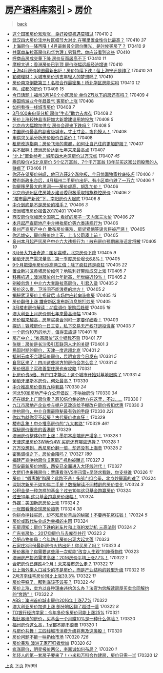 [房产语料库索引](../../README.md)  > [房价](房价.md)
====
> [back](../README.md)

- [这个国家房价涨涨涨，良好投资机遇莫错过](http://jkwz.applinzi.com/ittc/6954902797542753285.html#%E8%BF%99%E4%B8%AA%E5%9B%BD%E5%AE%B6%E6%88%BF%E4%BB%B7%E6%B6%A8%E6%B6%A8%E6%B6%A8%EF%BC%8C%E8%89%AF%E5%A5%BD%E6%8A%95%E8%B5%84%E6%9C%BA%E9%81%87%E8%8E%AB%E9%94%99%E8%BF%87) 170410 *2* 
- [武汉四大房价洼地片区细节大对比 在哪里置业性价比最高？](http://jkwz.applinzi.com/ittc/6954840436614104069.html#%E6%AD%A6%E6%B1%89%E5%9B%9B%E5%A4%A7%E6%88%BF%E4%BB%B7%E6%B4%BC%E5%9C%B0%E7%89%87%E5%8C%BA%E7%BB%86%E8%8A%82%E5%A4%A7%E5%AF%B9%E6%AF%94+%E5%9C%A8%E5%93%AA%E9%87%8C%E7%BD%AE%E4%B8%9A%E6%80%A7%E4%BB%B7%E6%AF%94%E6%9C%80%E9%AB%98%EF%BC%9F) 170410 *37* 
- [上海房价一降再降！4月最新最全房价曝光，是时候买房了？](http://jkwz.applinzi.com/ittc/6954857267215205381.html#%E4%B8%8A%E6%B5%B7%E6%88%BF%E4%BB%B7%E4%B8%80%E9%99%8D%E5%86%8D%E9%99%8D%EF%BC%814%E6%9C%88%E6%9C%80%E6%96%B0%E6%9C%80%E5%85%A8%E6%88%BF%E4%BB%B7%E6%9B%9D%E5%85%89%EF%BC%8C%E6%98%AF%E6%97%B6%E5%80%99%E4%B9%B0%E6%88%BF%E4%BA%86%EF%BC%9F) 170410 *9* 
- [共享单车拉高房价和华为理工男背后，你应该看到这些](http://jkwz.applinzi.com/ittc/6954852581095506949.html#%E5%85%B1%E4%BA%AB%E5%8D%95%E8%BD%A6%E6%8B%89%E9%AB%98%E6%88%BF%E4%BB%B7%E5%92%8C%E5%8D%8E%E4%B8%BA%E7%90%86%E5%B7%A5%E7%94%B7%E8%83%8C%E5%90%8E%EF%BC%8C%E4%BD%A0%E5%BA%94%E8%AF%A5%E7%9C%8B%E5%88%B0%E8%BF%99%E4%BA%9B) 170410  
- [呼商品房成交量下降 房价反而居高不下](http://jkwz.applinzi.com/ittc/6954846971469759492.html#%E5%91%BC%E5%95%86%E5%93%81%E6%88%BF%E6%88%90%E4%BA%A4%E9%87%8F%E4%B8%8B%E9%99%8D+%E6%88%BF%E4%BB%B7%E5%8F%8D%E8%80%8C%E5%B1%85%E9%AB%98%E4%B8%8D%E4%B8%8B) 170410 *11* 
- [摩根大通：香港房价已到顶 房价涨幅远超经济增速](http://jkwz.applinzi.com/ittc/6954846125214401540.html#%E6%91%A9%E6%A0%B9%E5%A4%A7%E9%80%9A%EF%BC%9A%E9%A6%99%E6%B8%AF%E6%88%BF%E4%BB%B7%E5%B7%B2%E5%88%B0%E9%A1%B6+%E6%88%BF%E4%BB%B7%E6%B6%A8%E5%B9%85%E8%BF%9C%E8%B6%85%E7%BB%8F%E6%B5%8E%E5%A2%9E%E9%80%9F) 170410  
- [上海4月房价地图最新出炉！房价持续下跌！但上海宁还是炸了](http://jkwz.applinzi.com/ittc/6954844354970649604.html#%E4%B8%8A%E6%B5%B74%E6%9C%88%E6%88%BF%E4%BB%B7%E5%9C%B0%E5%9B%BE%E6%9C%80%E6%96%B0%E5%87%BA%E7%82%89%EF%BC%81%E6%88%BF%E4%BB%B7%E6%8C%81%E7%BB%AD%E4%B8%8B%E8%B7%8C%EF%BC%81%E4%BD%86%E4%B8%8A%E6%B5%B7%E5%AE%81%E8%BF%98%E6%98%AF%E7%82%B8%E4%BA%86) 170410 *20* 
- [铂诺理财：大城市房价透支年轻人的梦想吗？](http://jkwz.applinzi.com/ittc/6954836134168364037.html#%E9%93%82%E8%AF%BA%E7%90%86%E8%B4%A2%EF%BC%9A%E5%A4%A7%E5%9F%8E%E5%B8%82%E6%88%BF%E4%BB%B7%E9%80%8F%E6%94%AF%E5%B9%B4%E8%BD%BB%E4%BA%BA%E7%9A%84%E6%A2%A6%E6%83%B3%E5%90%97%EF%BC%9F) 170410  
- [房价南京倒数第三！名校合作最密集！桥北学区房能买吗](http://jkwz.applinzi.com/ittc/6954830421333378053.html#%E6%88%BF%E4%BB%B7%E5%8D%97%E4%BA%AC%E5%80%92%E6%95%B0%E7%AC%AC%E4%B8%89%EF%BC%81%E5%90%8D%E6%A0%A1%E5%90%88%E4%BD%9C%E6%9C%80%E5%AF%86%E9%9B%86%EF%BC%81%E6%A1%A5%E5%8C%97%E5%AD%A6%E5%8C%BA%E6%88%BF%E8%83%BD%E4%B9%B0%E5%90%97) 170410 *12* 
- [啊，成都的房价](http://jkwz.applinzi.com/ittc/6954667147484726276.html#%E5%95%8A%EF%BC%8C%E6%88%90%E9%83%BD%E7%9A%84%E6%88%BF%E4%BB%B7) 170409 *15* 
- [今日话题｜福州3月140个小区房价 单价2万以下的房还有吗？](http://jkwz.applinzi.com/ittc/6954157412037690373.html#%E4%BB%8A%E6%97%A5%E8%AF%9D%E9%A2%98%EF%BD%9C%E7%A6%8F%E5%B7%9E3%E6%9C%88140%E4%B8%AA%E5%B0%8F%E5%8C%BA%E6%88%BF%E4%BB%B7+%E5%8D%95%E4%BB%B72%E4%B8%87%E4%BB%A5%E4%B8%8B%E7%9A%84%E6%88%BF%E8%BF%98%E6%9C%89%E5%90%97%EF%BC%9F) 170409 *4* 
- [泰国旅游业今年趋景气 客房价上涨](http://jkwz.applinzi.com/ittc/6954305890898412548.html#%E6%B3%B0%E5%9B%BD%E6%97%85%E6%B8%B8%E4%B8%9A%E4%BB%8A%E5%B9%B4%E8%B6%8B%E6%99%AF%E6%B0%94+%E5%AE%A2%E6%88%BF%E4%BB%B7%E4%B8%8A%E6%B6%A8) 170408  
- [如何看待一线城市房价](http://jkwz.applinzi.com/ittc/6954297395897697284.html#%E5%A6%82%E4%BD%95%E7%9C%8B%E5%BE%85%E4%B8%80%E7%BA%BF%E5%9F%8E%E5%B8%82%E6%88%BF%E4%BB%B7) 170408 *7* 
- [3月400来电量分析 房价“牛市”助力去库存](http://jkwz.applinzi.com/ittc/6954192326258852869.html#3%E6%9C%88400%E6%9D%A5%E7%94%B5%E9%87%8F%E5%88%86%E6%9E%90+%E6%88%BF%E4%BB%B7%E2%80%9C%E7%89%9B%E5%B8%82%E2%80%9D%E5%8A%A9%E5%8A%9B%E5%8E%BB%E5%BA%93%E5%AD%98) 170408 *2* 
- [房价上涨较快县市将加大新增建设用地投放](http://jkwz.applinzi.com/ittc/6954166582585590789.html#%E6%88%BF%E4%BB%B7%E4%B8%8A%E6%B6%A8%E8%BE%83%E5%BF%AB%E5%8E%BF%E5%B8%82%E5%B0%86%E5%8A%A0%E5%A4%A7%E6%96%B0%E5%A2%9E%E5%BB%BA%E8%AE%BE%E7%94%A8%E5%9C%B0%E6%8A%95%E6%94%BE) 170408 *5* 
- [北京市大幅增加供应 房价会迎来下跌吗？](http://jkwz.applinzi.com/ittc/6954141138729567236.html#%E5%8C%97%E4%BA%AC%E5%B8%82%E5%A4%A7%E5%B9%85%E5%A2%9E%E5%8A%A0%E4%BE%9B%E5%BA%94+%E6%88%BF%E4%BB%B7%E4%BC%9A%E8%BF%8E%E6%9D%A5%E4%B8%8B%E8%B7%8C%E5%90%97%EF%BC%9F) 170408 *5* 
- [中国房价最高的副省级城市，寸土寸金，夜色撩人！](http://jkwz.applinzi.com/ittc/6954078412120523525.html#%E4%B8%AD%E5%9B%BD%E6%88%BF%E4%BB%B7%E6%9C%80%E9%AB%98%E7%9A%84%E5%89%AF%E7%9C%81%E7%BA%A7%E5%9F%8E%E5%B8%82%EF%BC%8C%E5%AF%B8%E5%9C%9F%E5%AF%B8%E9%87%91%EF%BC%8C%E5%A4%9C%E8%89%B2%E6%92%A9%E4%BA%BA%EF%BC%81) 170408  
- [用供求关系分析房价股价白菜价！](http://jkwz.applinzi.com/ittc/6953558042107970564.html#%E7%94%A8%E4%BE%9B%E6%B1%82%E5%85%B3%E7%B3%BB%E5%88%86%E6%9E%90%E6%88%BF%E4%BB%B7%E8%82%A1%E4%BB%B7%E7%99%BD%E8%8F%9C%E4%BB%B7%EF%BC%81) 170408  
- [租房改造指南：房价飞涨的魔都，如何让自己住的更加舒服？](http://jkwz.applinzi.com/ittc/6953832296938472453.html#%E7%A7%9F%E6%88%BF%E6%94%B9%E9%80%A0%E6%8C%87%E5%8D%97%EF%BC%9A%E6%88%BF%E4%BB%B7%E9%A3%9E%E6%B6%A8%E7%9A%84%E9%AD%94%E9%83%BD%EF%BC%8C%E5%A6%82%E4%BD%95%E8%AE%A9%E8%87%AA%E5%B7%B1%E4%BD%8F%E7%9A%84%E6%9B%B4%E5%8A%A0%E8%88%92%E6%9C%8D%EF%BC%9F) 170407  
- [买不起啊！澳洲房价达到七年来来最高点](http://jkwz.applinzi.com/ittc/6953753581218956292.html#%E4%B9%B0%E4%B8%8D%E8%B5%B7%E5%95%8A%EF%BC%81%E6%BE%B3%E6%B4%B2%E6%88%BF%E4%BB%B7%E8%BE%BE%E5%88%B0%E4%B8%83%E5%B9%B4%E6%9D%A5%E6%9D%A5%E6%9C%80%E9%AB%98%E7%82%B9) 170407  
- [“北上”置业参考：城阳四大片区房价过万元线](http://jkwz.applinzi.com/ittc/6953714198583444485.html#%E2%80%9C%E5%8C%97%E4%B8%8A%E2%80%9D%E7%BD%AE%E4%B8%9A%E5%8F%82%E8%80%83%EF%BC%9A%E5%9F%8E%E9%98%B3%E5%9B%9B%E5%A4%A7%E7%89%87%E5%8C%BA%E6%88%BF%E4%BB%B7%E8%BF%87%E4%B8%87%E5%85%83%E7%BA%BF) 170407 *45* 
- [腾讯股价VS北京房价 5个亿万富翁、7个千万富翁 13年前买这家公司股票的人赚疯了](http://jkwz.applinzi.com/ittc/6953450698367828996.html#%E8%85%BE%E8%AE%AF%E8%82%A1%E4%BB%B7VS%E5%8C%97%E4%BA%AC%E6%88%BF%E4%BB%B7+5%E4%B8%AA%E4%BA%BF%E4%B8%87%E5%AF%8C%E7%BF%81%E3%80%817%E4%B8%AA%E5%8D%83%E4%B8%87%E5%AF%8C%E7%BF%81+13%E5%B9%B4%E5%89%8D%E4%B9%B0%E8%BF%99%E5%AE%B6%E5%85%AC%E5%8F%B8%E8%82%A1%E7%A5%A8%E7%9A%84%E4%BA%BA%E8%B5%9A%E7%96%AF%E4%BA%86) 170406 *11* 
- [你还在望房价兴叹，他已连获2个涨停板，今日惊曝独家抄底技巧](http://jkwz.applinzi.com/ittc/6953454729614066693.html#%E4%BD%A0%E8%BF%98%E5%9C%A8%E6%9C%9B%E6%88%BF%E4%BB%B7%E5%85%B4%E5%8F%B9%EF%BC%8C%E4%BB%96%E5%B7%B2%E8%BF%9E%E8%8E%B72%E4%B8%AA%E6%B6%A8%E5%81%9C%E6%9D%BF%EF%BC%8C%E4%BB%8A%E6%97%A5%E6%83%8A%E6%9B%9D%E7%8B%AC%E5%AE%B6%E6%8A%84%E5%BA%95%E6%8A%80%E5%B7%A7) 170406 *1* 
- [楼市新政出台后，4月福州二手房价出炉，有小区单价跌了一万六](http://jkwz.applinzi.com/ittc/6953425599841436676.html#%E6%A5%BC%E5%B8%82%E6%96%B0%E6%94%BF%E5%87%BA%E5%8F%B0%E5%90%8E%EF%BC%8C4%E6%9C%88%E7%A6%8F%E5%B7%9E%E4%BA%8C%E6%89%8B%E6%88%BF%E4%BB%B7%E5%87%BA%E7%82%89%EF%BC%8C%E6%9C%89%E5%B0%8F%E5%8C%BA%E5%8D%95%E4%BB%B7%E8%B7%8C%E4%BA%86%E4%B8%80%E4%B8%87%E5%85%AD) 170406 *1* 
- [购房移民最大的黑洞——房价虚高、胡乱加价！](http://jkwz.applinzi.com/ittc/6953423804800959493.html#%E8%B4%AD%E6%88%BF%E7%A7%BB%E6%B0%91%E6%9C%80%E5%A4%A7%E7%9A%84%E9%BB%91%E6%B4%9E%E2%80%94%E2%80%94%E6%88%BF%E4%BB%B7%E8%99%9A%E9%AB%98%E3%80%81%E8%83%A1%E4%B9%B1%E5%8A%A0%E4%BB%B7%EF%BC%81) 170406  
- [北京市通州区住房城乡建设委积极采取措施稳控房价](http://jkwz.applinzi.com/ittc/6953352491545658372.html#%E5%8C%97%E4%BA%AC%E5%B8%82%E9%80%9A%E5%B7%9E%E5%8C%BA%E4%BD%8F%E6%88%BF%E5%9F%8E%E4%B9%A1%E5%BB%BA%E8%AE%BE%E5%A7%94%E7%A7%AF%E6%9E%81%E9%87%87%E5%8F%96%E6%8E%AA%E6%96%BD%E7%A8%B3%E6%8E%A7%E6%88%BF%E4%BB%B7) 170406 *2* 
- [“楼市最严新政”下，南阳房价大起底](http://jkwz.applinzi.com/ittc/6953346190014940164.html#%E2%80%9C%E6%A5%BC%E5%B8%82%E6%9C%80%E4%B8%A5%E6%96%B0%E6%94%BF%E2%80%9D%E4%B8%8B%EF%BC%8C%E5%8D%97%E9%98%B3%E6%88%BF%E4%BB%B7%E5%A4%A7%E8%B5%B7%E5%BA%95) 170406 *8* 
- [中介到底是不是房价的推手？](http://jkwz.applinzi.com/ittc/6953340597002830852.html#%E4%B8%AD%E4%BB%8B%E5%88%B0%E5%BA%95%E6%98%AF%E4%B8%8D%E6%98%AF%E6%88%BF%E4%BB%B7%E7%9A%84%E6%8E%A8%E6%89%8B%EF%BC%9F) 170406 *3* 
- [澳洲城市房价报告20170401](http://jkwz.applinzi.com/ittc/6953335946115286021.html#%E6%BE%B3%E6%B4%B2%E5%9F%8E%E5%B8%82%E6%88%BF%E4%BB%B7%E6%8A%A5%E5%91%8A20170401) 170406  
- [西安房价涨幅居全国第二 看好的房子一天内涨三次价](http://jkwz.applinzi.com/ittc/6953329501189702661.html#%E8%A5%BF%E5%AE%89%E6%88%BF%E4%BB%B7%E6%B6%A8%E5%B9%85%E5%B1%85%E5%85%A8%E5%9B%BD%E7%AC%AC%E4%BA%8C+%E7%9C%8B%E5%A5%BD%E7%9A%84%E6%88%BF%E5%AD%90%E4%B8%80%E5%A4%A9%E5%86%85%E6%B6%A8%E4%B8%89%E6%AC%A1%E4%BB%B7) 170406 *27* 
- [本月起严查房地产中介哄抬房价等六类违规行为](http://jkwz.applinzi.com/ittc/6953324499633177605.html#%E6%9C%AC%E6%9C%88%E8%B5%B7%E4%B8%A5%E6%9F%A5%E6%88%BF%E5%9C%B0%E4%BA%A7%E4%B8%AD%E4%BB%8B%E5%93%84%E6%8A%AC%E6%88%BF%E4%BB%B7%E7%AD%89%E5%85%AD%E7%B1%BB%E8%BF%9D%E8%A7%84%E8%A1%8C%E4%B8%BA) 170406  
- [泉州严查房产中介 散布房价暴涨、房贷紧缩等谣言将被严惩！](http://jkwz.applinzi.com/ittc/6953177113812272133.html#%E6%B3%89%E5%B7%9E%E4%B8%A5%E6%9F%A5%E6%88%BF%E4%BA%A7%E4%B8%AD%E4%BB%8B+%E6%95%A3%E5%B8%83%E6%88%BF%E4%BB%B7%E6%9A%B4%E6%B6%A8%E3%80%81%E6%88%BF%E8%B4%B7%E7%B4%A7%E7%BC%A9%E7%AD%89%E8%B0%A3%E8%A8%80%E5%B0%86%E8%A2%AB%E4%B8%A5%E6%83%A9%EF%BC%81) 170405  
- [你若雄安，房价股价炒上天，上市公司凑上前！](http://jkwz.applinzi.com/ittc/6953159034185188357.html#%E4%BD%A0%E8%8B%A5%E9%9B%84%E5%AE%89%EF%BC%8C%E6%88%BF%E4%BB%B7%E8%82%A1%E4%BB%B7%E7%82%92%E4%B8%8A%E5%A4%A9%EF%BC%8C%E4%B8%8A%E5%B8%82%E5%85%AC%E5%8F%B8%E5%87%91%E4%B8%8A%E5%89%8D%EF%BC%81) 170405  
- [泉州本月起严惩房产中介六大违规行为！散布房价预期暴涨谣言将被](http://jkwz.applinzi.com/ittc/6953152691348964356.html#%E6%B3%89%E5%B7%9E%E6%9C%AC%E6%9C%88%E8%B5%B7%E4%B8%A5%E6%83%A9%E6%88%BF%E4%BA%A7%E4%B8%AD%E4%BB%8B%E5%85%AD%E5%A4%A7%E8%BF%9D%E8%A7%84%E8%A1%8C%E4%B8%BA%EF%BC%81%E6%95%A3%E5%B8%83%E6%88%BF%E4%BB%B7%E9%A2%84%E6%9C%9F%E6%9A%B4%E6%B6%A8%E8%B0%A3%E8%A8%80%E5%B0%86%E8%A2%AB) 170405 *19* 
- [3月份大力出奇迹：国足赢球，北京房价下降](http://jkwz.applinzi.com/ittc/6953125225498674181.html#3%E6%9C%88%E4%BB%BD%E5%A4%A7%E5%8A%9B%E5%87%BA%E5%A5%87%E8%BF%B9%EF%BC%9A%E5%9B%BD%E8%B6%B3%E8%B5%A2%E7%90%83%EF%BC%8C%E5%8C%97%E4%BA%AC%E6%88%BF%E4%BB%B7%E4%B8%8B%E9%99%8D) 170405 *9* 
- [葡萄牙房产需求量高：第一季度房价增长6.8%！](http://jkwz.applinzi.com/ittc/6953100465528112133.html#%E8%91%A1%E8%90%84%E7%89%99%E6%88%BF%E4%BA%A7%E9%9C%80%E6%B1%82%E9%87%8F%E9%AB%98%EF%BC%9A%E7%AC%AC%E4%B8%80%E5%AD%A3%E5%BA%A6%E6%88%BF%E4%BB%B7%E5%A2%9E%E9%95%BF6.8%25%EF%BC%81) 170405  
- [9个月把漳州房价炒高两三倍：除了疯狂还是疯狂](http://jkwz.applinzi.com/ittc/6953091079648838660.html#9%E4%B8%AA%E6%9C%88%E6%8A%8A%E6%BC%B3%E5%B7%9E%E6%88%BF%E4%BB%B7%E7%82%92%E9%AB%98%E4%B8%A4%E4%B8%89%E5%80%8D%EF%BC%9A%E9%99%A4%E4%BA%86%E7%96%AF%E7%8B%82%E8%BF%98%E6%98%AF%E7%96%AF%E7%8B%82) 170405 *22* 
- [置业新兴区黄埔房价如何？地铁利好带动成交上涨](http://jkwz.applinzi.com/ittc/6953052694242657284.html#%E7%BD%AE%E4%B8%9A%E6%96%B0%E5%85%B4%E5%8C%BA%E9%BB%84%E5%9F%94%E6%88%BF%E4%BB%B7%E5%A6%82%E4%BD%95%EF%BC%9F%E5%9C%B0%E9%93%81%E5%88%A9%E5%A5%BD%E5%B8%A6%E5%8A%A8%E6%88%90%E4%BA%A4%E4%B8%8A%E6%B6%A8) 170405 *7* 
- [移民机遇：澳洲房价创七年新高，年增逼近19%！](http://jkwz.applinzi.com/ittc/6952993098174039044.html#%E7%A7%BB%E6%B0%91%E6%9C%BA%E9%81%87%EF%BC%9A%E6%BE%B3%E6%B4%B2%E6%88%BF%E4%BB%B7%E5%88%9B%E4%B8%83%E5%B9%B4%E6%96%B0%E9%AB%98%EF%BC%8C%E5%B9%B4%E5%A2%9E%E9%80%BC%E8%BF%9119%25%EF%BC%81) 170405 *2* 
- [别被忽悠！中介六大套路拉高房价，引君入瓮](http://jkwz.applinzi.com/ittc/6952989905360782340.html#%E5%88%AB%E8%A2%AB%E5%BF%BD%E6%82%A0%EF%BC%81%E4%B8%AD%E4%BB%8B%E5%85%AD%E5%A4%A7%E5%A5%97%E8%B7%AF%E6%8B%89%E9%AB%98%E6%88%BF%E4%BB%B7%EF%BC%8C%E5%BC%95%E5%90%9B%E5%85%A5%E7%93%AE) 170405 *2* 
- [房价这么贵，卫浴间不能浪费的地方！](http://jkwz.applinzi.com/ittc/6952977841460347908.html#%E6%88%BF%E4%BB%B7%E8%BF%99%E4%B9%88%E8%B4%B5%EF%BC%8C%E5%8D%AB%E6%B5%B4%E9%97%B4%E4%B8%8D%E8%83%BD%E6%B5%AA%E8%B4%B9%E7%9A%84%E5%9C%B0%E6%96%B9%EF%BC%81) 170405 *2* 
- [揭秘武汉房价上扬背后 市场供应转向装修房](http://jkwz.applinzi.com/ittc/6952974471261586437.html#%E6%8F%AD%E7%A7%98%E6%AD%A6%E6%B1%89%E6%88%BF%E4%BB%B7%E4%B8%8A%E6%89%AC%E8%83%8C%E5%90%8E+%E5%B8%82%E5%9C%BA%E4%BE%9B%E5%BA%94%E8%BD%AC%E5%90%91%E8%A3%85%E4%BF%AE%E6%88%BF) 170405 *13* 
- [房价翻倍上涨 雄安新区发布新消息怒打炒房](http://jkwz.applinzi.com/ittc/6952976291929261060.html#%E6%88%BF%E4%BB%B7%E7%BF%BB%E5%80%8D%E4%B8%8A%E6%B6%A8+%E9%9B%84%E5%AE%89%E6%96%B0%E5%8C%BA%E5%8F%91%E5%B8%83%E6%96%B0%E6%B6%88%E6%81%AF%E6%80%92%E6%89%93%E7%82%92%E6%88%BF) 170405  
- [3月楼市房价解读：41盘调价 限购后趋缓](http://jkwz.applinzi.com/ittc/6952970380535923716.html#3%E6%9C%88%E6%A5%BC%E5%B8%82%E6%88%BF%E4%BB%B7%E8%A7%A3%E8%AF%BB%EF%BC%9A41%E7%9B%98%E8%B0%83%E4%BB%B7+%E9%99%90%E8%B4%AD%E5%90%8E%E8%B6%8B%E7%BC%93) 170405 *18* 
- [澳大利亚上月房价创七年来最高涨幅](http://jkwz.applinzi.com/ittc/6952963329474692100.html#%E6%BE%B3%E5%A4%A7%E5%88%A9%E4%BA%9A%E4%B8%8A%E6%9C%88%E6%88%BF%E4%BB%B7%E5%88%9B%E4%B8%83%E5%B9%B4%E6%9D%A5%E6%9C%80%E9%AB%98%E6%B6%A8%E5%B9%85) 170405  
- [房价越来越高，房屋买卖合同可一定要仔细看！](http://jkwz.applinzi.com/ittc/6952014338062812164.html#%E6%88%BF%E4%BB%B7%E8%B6%8A%E6%9D%A5%E8%B6%8A%E9%AB%98%EF%BC%8C%E6%88%BF%E5%B1%8B%E4%B9%B0%E5%8D%96%E5%90%88%E5%90%8C%E5%8F%AF%E4%B8%80%E5%AE%9A%E8%A6%81%E4%BB%94%E7%BB%86%E7%9C%8B%EF%BC%81) 170403  
- [探访｜容城房价一日三变，私下交易无产权吓退投资客](http://jkwz.applinzi.com/ittc/6952357953226146821.html#%E6%8E%A2%E8%AE%BF%EF%BD%9C%E5%AE%B9%E5%9F%8E%E6%88%BF%E4%BB%B7%E4%B8%80%E6%97%A5%E4%B8%89%E5%8F%98%EF%BC%8C%E7%A7%81%E4%B8%8B%E4%BA%A4%E6%98%93%E6%97%A0%E4%BA%A7%E6%9D%83%E5%90%93%E9%80%80%E6%8A%95%E8%B5%84%E5%AE%A2) 170403 *7* 
- [一个房价10万的地方，值得去旅游](http://jkwz.applinzi.com/ittc/6951551996254487556.html#%E4%B8%80%E4%B8%AA%E6%88%BF%E4%BB%B710%E4%B8%87%E7%9A%84%E5%9C%B0%E6%96%B9%EF%BC%8C%E5%80%BC%E5%BE%97%E5%8E%BB%E6%97%85%E6%B8%B8) 170401 *18* 
- [房产中介：“推高房价”这个锅我不背](http://jkwz.applinzi.com/ittc/6951660759284188165.html#%E6%88%BF%E4%BA%A7%E4%B8%AD%E4%BB%8B%EF%BC%9A%E2%80%9C%E6%8E%A8%E9%AB%98%E6%88%BF%E4%BB%B7%E2%80%9D%E8%BF%99%E4%B8%AA%E9%94%85%E6%88%91%E4%B8%8D%E8%83%8C) 170401 *77* 
- [张继：房价是长沙吸引互联网人才的关键](http://jkwz.applinzi.com/ittc/6951622560977519620.html#%E5%BC%A0%E7%BB%A7%EF%BC%9A%E6%88%BF%E4%BB%B7%E6%98%AF%E9%95%BF%E6%B2%99%E5%90%B8%E5%BC%95%E4%BA%92%E8%81%94%E7%BD%91%E4%BA%BA%E6%89%8D%E7%9A%84%E5%85%B3%E9%94%AE) 170401 *3* 
- [民国时期的房价，天津一度远超北京](http://jkwz.applinzi.com/ittc/6950358324192216068.html#%E6%B0%91%E5%9B%BD%E6%97%B6%E6%9C%9F%E7%9A%84%E6%88%BF%E4%BB%B7%EF%BC%8C%E5%A4%A9%E6%B4%A5%E4%B8%80%E5%BA%A6%E8%BF%9C%E8%B6%85%E5%8C%97%E4%BA%AC) 170401 *2* 
- [抵制云南不合理低价房价，昆明宣言今日发布](http://jkwz.applinzi.com/ittc/6951322136353440773.html#%E6%8A%B5%E5%88%B6%E4%BA%91%E5%8D%97%E4%B8%8D%E5%90%88%E7%90%86%E4%BD%8E%E4%BB%B7%E6%88%BF%E4%BB%B7%EF%BC%8C%E6%98%86%E6%98%8E%E5%AE%A3%E8%A8%80%E4%BB%8A%E6%97%A5%E5%8F%91%E5%B8%83) 170331 *5* 
- [自贸区来了！四川这些地方的房价会怎么变？](http://jkwz.applinzi.com/ittc/6951309919218304004.html#%E8%87%AA%E8%B4%B8%E5%8C%BA%E6%9D%A5%E4%BA%86%EF%BC%81%E5%9B%9B%E5%B7%9D%E8%BF%99%E4%BA%9B%E5%9C%B0%E6%96%B9%E7%9A%84%E6%88%BF%E4%BB%B7%E4%BC%9A%E6%80%8E%E4%B9%88%E5%8F%98%EF%BC%9F) 170331 *4* 
- [房价很高？买改善型住房也有攻略](http://jkwz.applinzi.com/ittc/6951235815664518148.html#%E6%88%BF%E4%BB%B7%E5%BE%88%E9%AB%98%EF%BC%9F%E4%B9%B0%E6%94%B9%E5%96%84%E5%9E%8B%E4%BD%8F%E6%88%BF%E4%B9%9F%E6%9C%89%E6%94%BB%E7%95%A5) 170331  
- [比房价贵5倍、有户口才能买！这个城市开始对墓地限购了](http://jkwz.applinzi.com/ittc/6951238109214802949.html#%E6%AF%94%E6%88%BF%E4%BB%B7%E8%B4%B55%E5%80%8D%E3%80%81%E6%9C%89%E6%88%B7%E5%8F%A3%E6%89%8D%E8%83%BD%E4%B9%B0%EF%BC%81%E8%BF%99%E4%B8%AA%E5%9F%8E%E5%B8%82%E5%BC%80%E5%A7%8B%E5%AF%B9%E5%A2%93%E5%9C%B0%E9%99%90%E8%B4%AD%E4%BA%86) 170331 *4* 
- [葡萄牙里斯本房价，何处最高？](http://jkwz.applinzi.com/ittc/6950873696381174789.html#%E8%91%A1%E8%90%84%E7%89%99%E9%87%8C%E6%96%AF%E6%9C%AC%E6%88%BF%E4%BB%B7%EF%BC%8C%E4%BD%95%E5%A4%84%E6%9C%80%E9%AB%98%EF%BC%9F) 170330  
- [中介推高房价竟有九种套路](http://jkwz.applinzi.com/ittc/6950876242659247109.html#%E4%B8%AD%E4%BB%8B%E6%8E%A8%E9%AB%98%E6%88%BF%E4%BB%B7%E7%AB%9F%E6%9C%89%E4%B9%9D%E7%A7%8D%E5%A5%97%E8%B7%AF) 170330 *24* 
- [河北50家房地产中介公开倡议：不哄抬房价](http://jkwz.applinzi.com/ittc/6950861536724780037.html#%E6%B2%B3%E5%8C%9750%E5%AE%B6%E6%88%BF%E5%9C%B0%E4%BA%A7%E4%B8%AD%E4%BB%8B%E5%85%AC%E5%BC%80%E5%80%A1%E8%AE%AE%EF%BC%9A%E4%B8%8D%E5%93%84%E6%8A%AC%E6%88%BF%E4%BB%B7) 170330 *34* 
- [还在嫌北上广房价贵？高10倍价格的地方在这里，不过……](http://jkwz.applinzi.com/ittc/6950827663794111492.html#%E8%BF%98%E5%9C%A8%E5%AB%8C%E5%8C%97%E4%B8%8A%E5%B9%BF%E6%88%BF%E4%BB%B7%E8%B4%B5%EF%BC%9F%E9%AB%9810%E5%80%8D%E4%BB%B7%E6%A0%BC%E7%9A%84%E5%9C%B0%E6%96%B9%E5%9C%A8%E8%BF%99%E9%87%8C%EF%BC%8C%E4%B8%8D%E8%BF%87%E2%80%A6%E2%80%A6) 170330 *1* 
- [九江市房地产企业参与棚户区改造给予棚改户房价折扣优惠](http://jkwz.applinzi.com/ittc/6950748614015058948.html#%E4%B9%9D%E6%B1%9F%E5%B8%82%E6%88%BF%E5%9C%B0%E4%BA%A7%E4%BC%81%E4%B8%9A%E5%8F%82%E4%B8%8E%E6%A3%9A%E6%88%B7%E5%8C%BA%E6%94%B9%E9%80%A0%E7%BB%99%E4%BA%88%E6%A3%9A%E6%94%B9%E6%88%B7%E6%88%BF%E4%BB%B7%E6%8A%98%E6%89%A3%E4%BC%98%E6%83%A0) 170330 *3* 
- [哄抬房价，中介自曝最隐秘最有效的手段](http://jkwz.applinzi.com/ittc/6950677240928011269.html#%E5%93%84%E6%8A%AC%E6%88%BF%E4%BB%B7%EF%BC%8C%E4%B8%AD%E4%BB%8B%E8%87%AA%E6%9B%9D%E6%9C%80%E9%9A%90%E7%A7%98%E6%9C%80%E6%9C%89%E6%95%88%E7%9A%84%E6%89%8B%E6%AE%B5) 170330 *221* 
- [你以为就你买不起房？古代房价也疯狂！](http://jkwz.applinzi.com/ittc/6950039110742967301.html#%E4%BD%A0%E4%BB%A5%E4%B8%BA%E5%B0%B1%E4%BD%A0%E4%B9%B0%E4%B8%8D%E8%B5%B7%E6%88%BF%EF%BC%9F%E5%8F%A4%E4%BB%A3%E6%88%BF%E4%BB%B7%E4%B9%9F%E7%96%AF%E7%8B%82%EF%BC%81) 170329  
- [楼市乱象！中介推高房价的“九大套路”](http://jkwz.applinzi.com/ittc/6950436371914294276.html#%E6%A5%BC%E5%B8%82%E4%B9%B1%E8%B1%A1%EF%BC%81%E4%B8%AD%E4%BB%8B%E6%8E%A8%E9%AB%98%E6%88%BF%E4%BB%B7%E7%9A%84%E2%80%9C%E4%B9%9D%E5%A4%A7%E5%A5%97%E8%B7%AF%E2%80%9D) 170329 *461* 
- [探秘房价很贵的香港房](http://jkwz.applinzi.com/ittc/6950407401579742213.html#%E6%8E%A2%E7%A7%98%E6%88%BF%E4%BB%B7%E5%BE%88%E8%B4%B5%E7%9A%84%E9%A6%99%E6%B8%AF%E6%88%BF) 170329  
- [澳洲房价整体仍在上涨：墨尔本高端房产增多！](http://jkwz.applinzi.com/ittc/6950131185685627908.html#%E6%BE%B3%E6%B4%B2%E6%88%BF%E4%BB%B7%E6%95%B4%E4%BD%93%E4%BB%8D%E5%9C%A8%E4%B8%8A%E6%B6%A8%EF%BC%9A%E5%A2%A8%E5%B0%94%E6%9C%AC%E9%AB%98%E7%AB%AF%E6%88%BF%E4%BA%A7%E5%A2%9E%E5%A4%9A%EF%BC%81) 170328 *1* 
- [天津这里房价3W地价4W 买房还有哪些选择？](http://jkwz.applinzi.com/ittc/6950091902685807620.html#%E5%A4%A9%E6%B4%A5%E8%BF%99%E9%87%8C%E6%88%BF%E4%BB%B73W%E5%9C%B0%E4%BB%B74W+%E4%B9%B0%E6%88%BF%E8%BF%98%E6%9C%89%E5%93%AA%E4%BA%9B%E9%80%89%E6%8B%A9%EF%BC%9F) 170328 *1* 
- [万万没想到，悉尼房价翻一倍，却还没有上海贵](http://jkwz.applinzi.com/ittc/6950088330082534404.html#%E4%B8%87%E4%B8%87%E6%B2%A1%E6%83%B3%E5%88%B0%EF%BC%8C%E6%82%89%E5%B0%BC%E6%88%BF%E4%BB%B7%E7%BF%BB%E4%B8%80%E5%80%8D%EF%BC%8C%E5%8D%B4%E8%BF%98%E6%B2%A1%E6%9C%89%E4%B8%8A%E6%B5%B7%E8%B4%B5) 170328 *2* 
- [密集调控之下，房价会降吗？](http://jkwz.applinzi.com/ittc/6949831592188052485.html#%E5%AF%86%E9%9B%86%E8%B0%83%E6%8E%A7%E4%B9%8B%E4%B8%8B%EF%BC%8C%E6%88%BF%E4%BB%B7%E4%BC%9A%E9%99%8D%E5%90%97%EF%BC%9F) 170327 *189* 
- [福建严查哄抬房价 9家房产机构被曝光](http://jkwz.applinzi.com/ittc/6949718813133243397.html#%E7%A6%8F%E5%BB%BA%E4%B8%A5%E6%9F%A5%E5%93%84%E6%8A%AC%E6%88%BF%E4%BB%B7+9%E5%AE%B6%E6%88%BF%E4%BA%A7%E6%9C%BA%E6%9E%84%E8%A2%AB%E6%9B%9D%E5%85%89) 170327 *3* 
- [西安最新房价地图，西安已全面进入大环线时代！](http://jkwz.applinzi.com/ittc/6949497069982188549.html#%E8%A5%BF%E5%AE%89%E6%9C%80%E6%96%B0%E6%88%BF%E4%BB%B7%E5%9C%B0%E5%9B%BE%EF%BC%8C%E8%A5%BF%E5%AE%89%E5%B7%B2%E5%85%A8%E9%9D%A2%E8%BF%9B%E5%85%A5%E5%A4%A7%E7%8E%AF%E7%BA%BF%E6%97%B6%E4%BB%A3%EF%BC%81) 170327  
- [大佬们也来赌房价：贾康看涨VS李迅雷+吴晓求看跌，你支持谁](http://jkwz.applinzi.com/ittc/6949451991699948548.html#%E5%A4%A7%E4%BD%AC%E4%BB%AC%E4%B9%9F%E6%9D%A5%E8%B5%8C%E6%88%BF%E4%BB%B7%EF%BC%9A%E8%B4%BE%E5%BA%B7%E7%9C%8B%E6%B6%A8VS%E6%9D%8E%E8%BF%85%E9%9B%B7%2B%E5%90%B4%E6%99%93%E6%B1%82%E7%9C%8B%E8%B7%8C%EF%BC%8C%E4%BD%A0%E6%94%AF%E6%8C%81%E8%B0%81) 170326 *11* 
- [房价｜“假离婚”购房？此路不通！多部门组合拳，北京炒房真的难了](http://jkwz.applinzi.com/ittc/6948688773255791621.html#%E6%88%BF%E4%BB%B7%EF%BD%9C%E2%80%9C%E5%81%87%E7%A6%BB%E5%A9%9A%E2%80%9D%E8%B4%AD%E6%88%BF%EF%BC%9F%E6%AD%A4%E8%B7%AF%E4%B8%8D%E9%80%9A%EF%BC%81%E5%A4%9A%E9%83%A8%E9%97%A8%E7%BB%84%E5%90%88%E6%8B%B3%EF%BC%8C%E5%8C%97%E4%BA%AC%E7%82%92%E6%88%BF%E7%9C%9F%E7%9A%84%E9%9A%BE%E4%BA%86) 170324  
- [深圳次新房不如10年二手房？数据解读不同楼龄的房价变化](http://jkwz.applinzi.com/ittc/6948621712332686340.html#%E6%B7%B1%E5%9C%B3%E6%AC%A1%E6%96%B0%E6%88%BF%E4%B8%8D%E5%A6%8210%E5%B9%B4%E4%BA%8C%E6%89%8B%E6%88%BF%EF%BC%9F%E6%95%B0%E6%8D%AE%E8%A7%A3%E8%AF%BB%E4%B8%8D%E5%90%8C%E6%A5%BC%E9%BE%84%E7%9A%84%E6%88%BF%E4%BB%B7%E5%8F%98%E5%8C%96) 170324 *3* 
- [公积金是一种怎样的基金？过去10年这只基金跑赢房价](http://jkwz.applinzi.com/ittc/6948595712769131524.html#%E5%85%AC%E7%A7%AF%E9%87%91%E6%98%AF%E4%B8%80%E7%A7%8D%E6%80%8E%E6%A0%B7%E7%9A%84%E5%9F%BA%E9%87%91%EF%BC%9F%E8%BF%87%E5%8E%BB10%E5%B9%B4%E8%BF%99%E5%8F%AA%E5%9F%BA%E9%87%91%E8%B7%91%E8%B5%A2%E6%88%BF%E4%BB%B7) 170324  
- [过去10年 这只基金跑赢房价涨幅！](http://jkwz.applinzi.com/ittc/6948585920738624517.html#%E8%BF%87%E5%8E%BB10%E5%B9%B4+%E8%BF%99%E5%8F%AA%E5%9F%BA%E9%87%91%E8%B7%91%E8%B5%A2%E6%88%BF%E4%BB%B7%E6%B6%A8%E5%B9%85%EF%BC%81) 170324  
- [外媒：美国新房房价上涨](http://jkwz.applinzi.com/ittc/6948545899054760965.html#%E5%A4%96%E5%AA%92%EF%BC%9A%E7%BE%8E%E5%9B%BD%E6%96%B0%E6%88%BF%E6%88%BF%E4%BB%B7%E4%B8%8A%E6%B6%A8) 170324 *2* 
- [一张图看懂全球房价趋势](http://jkwz.applinzi.com/ittc/6948545700861314052.html#%E4%B8%80%E5%BC%A0%E5%9B%BE%E7%9C%8B%E6%87%82%E5%85%A8%E7%90%83%E6%88%BF%E4%BB%B7%E8%B6%8B%E5%8A%BF) 170324 *38* 
- [你拼命挣钱买房，却不知房价背后的秘密！不要再花冤枉钱！](http://jkwz.applinzi.com/ittc/6948205775523693573.html#%E4%BD%A0%E6%8B%BC%E5%91%BD%E6%8C%A3%E9%92%B1%E4%B9%B0%E6%88%BF%EF%BC%8C%E5%8D%B4%E4%B8%8D%E7%9F%A5%E6%88%BF%E4%BB%B7%E8%83%8C%E5%90%8E%E7%9A%84%E7%A7%98%E5%AF%86%EF%BC%81%E4%B8%8D%E8%A6%81%E5%86%8D%E8%8A%B1%E5%86%A4%E6%9E%89%E9%92%B1%EF%BC%81) 170324 *5* 
- [房价或取代失业成为幸福的主因](http://jkwz.applinzi.com/ittc/6948496640926286852.html#%E6%88%BF%E4%BB%B7%E6%88%96%E5%8F%96%E4%BB%A3%E5%A4%B1%E4%B8%9A%E6%88%90%E4%B8%BA%E5%B9%B8%E7%A6%8F%E7%9A%84%E4%B8%BB%E5%9B%A0) 170324  
- [买房须知：房价下跌的刹车片和上涨的发动机 三高法则](http://jkwz.applinzi.com/ittc/6948379194265437188.html#%E4%B9%B0%E6%88%BF%E9%A1%BB%E7%9F%A5%EF%BC%9A%E6%88%BF%E4%BB%B7%E4%B8%8B%E8%B7%8C%E7%9A%84%E5%88%B9%E8%BD%A6%E7%89%87%E5%92%8C%E4%B8%8A%E6%B6%A8%E7%9A%84%E5%8F%91%E5%8A%A8%E6%9C%BA+%E4%B8%89%E9%AB%98%E6%B3%95%E5%88%99) 170324 *2* 
- [广东省房协：2017抑房价与去库存并行](http://jkwz.applinzi.com/ittc/6948318558663738372.html#%E5%B9%BF%E4%B8%9C%E7%9C%81%E6%88%BF%E5%8D%8F%EF%BC%9A2017%E6%8A%91%E6%88%BF%E4%BB%B7%E4%B8%8E%E5%8E%BB%E5%BA%93%E5%AD%98%E5%B9%B6%E8%A1%8C) 170323 *2* 
- [合肥市物价局：今年防止房价出现大起大落](http://jkwz.applinzi.com/ittc/6948288614323717125.html#%E5%90%88%E8%82%A5%E5%B8%82%E7%89%A9%E4%BB%B7%E5%B1%80%EF%BC%9A%E4%BB%8A%E5%B9%B4%E9%98%B2%E6%AD%A2%E6%88%BF%E4%BB%B7%E5%87%BA%E7%8E%B0%E5%A4%A7%E8%B5%B7%E5%A4%A7%E8%90%BD) 170323  
- [石家庄3月份最新房价火热出炉！你买房了吗？](http://jkwz.applinzi.com/ittc/6948277036899632133.html#%E7%9F%B3%E5%AE%B6%E5%BA%843%E6%9C%88%E4%BB%BD%E6%9C%80%E6%96%B0%E6%88%BF%E4%BB%B7%E7%81%AB%E7%83%AD%E5%87%BA%E7%82%89%EF%BC%81%E4%BD%A0%E4%B9%B0%E6%88%BF%E4%BA%86%E5%90%97%EF%BC%9F) 170323 *4* 
- [房价暴涨？你需要这些用一次就能“改变人生观”的神奇物件](http://jkwz.applinzi.com/ittc/6948180186532152325.html#%E6%88%BF%E4%BB%B7%E6%9A%B4%E6%B6%A8%EF%BC%9F%E4%BD%A0%E9%9C%80%E8%A6%81%E8%BF%99%E4%BA%9B%E7%94%A8%E4%B8%80%E6%AC%A1%E5%B0%B1%E8%83%BD%E2%80%9C%E6%94%B9%E5%8F%98%E4%BA%BA%E7%94%9F%E8%A7%82%E2%80%9D%E7%9A%84%E7%A5%9E%E5%A5%87%E7%89%A9%E4%BB%B6) 170323  
- [澳洲房产投资需求高涨：2016房价平均上涨7.7%！](http://jkwz.applinzi.com/ittc/6947903485084435461.html#%E6%BE%B3%E6%B4%B2%E6%88%BF%E4%BA%A7%E6%8A%95%E8%B5%84%E9%9C%80%E6%B1%82%E9%AB%98%E6%B6%A8%EF%BC%9A2016%E6%88%BF%E4%BB%B7%E5%B9%B3%E5%9D%87%E4%B8%8A%E6%B6%A87.7%25%EF%BC%81) 170322 *1* 
- [合肥房价已连跌4个月！未来楼市怎么走？](http://jkwz.applinzi.com/ittc/6947895081406301188.html#%E5%90%88%E8%82%A5%E6%88%BF%E4%BB%B7%E5%B7%B2%E8%BF%9E%E8%B7%8C4%E4%B8%AA%E6%9C%88%EF%BC%81%E6%9C%AA%E6%9D%A5%E6%A5%BC%E5%B8%82%E6%80%8E%E4%B9%88%E8%B5%B0%EF%BC%9F) 170322 *17* 
- [让上海外来人口减少的不是房价，而是产业结构的转型升级](http://jkwz.applinzi.com/ittc/6947889743344960517.html#%E8%AE%A9%E4%B8%8A%E6%B5%B7%E5%A4%96%E6%9D%A5%E4%BA%BA%E5%8F%A3%E5%87%8F%E5%B0%91%E7%9A%84%E4%B8%8D%E6%98%AF%E6%88%BF%E4%BB%B7%EF%BC%8C%E8%80%8C%E6%98%AF%E4%BA%A7%E4%B8%9A%E7%BB%93%E6%9E%84%E7%9A%84%E8%BD%AC%E5%9E%8B%E5%8D%87%E7%BA%A7) 170322 *15* 
- [2月济南住宅房价同比上涨39.3%](http://jkwz.applinzi.com/ittc/6947871771838645253.html#2%E6%9C%88%E6%B5%8E%E5%8D%97%E4%BD%8F%E5%AE%85%E6%88%BF%E4%BB%B7%E5%90%8C%E6%AF%94%E4%B8%8A%E6%B6%A839.3%25) 170322 *11* 
- [房价平稳了，那到底该不该买？](http://jkwz.applinzi.com/ittc/6947817580277531653.html#%E6%88%BF%E4%BB%B7%E5%B9%B3%E7%A8%B3%E4%BA%86%EF%BC%8C%E9%82%A3%E5%88%B0%E5%BA%95%E8%AF%A5%E4%B8%8D%E8%AF%A5%E4%B9%B0%EF%BC%9F) 170322 *44* 
- [房价上涨，卖方以各种理由违约怎么办？法官为您解读房屋买卖合同解约的“套路”！](http://jkwz.applinzi.com/ittc/6947816933046092804.html#%E6%88%BF%E4%BB%B7%E4%B8%8A%E6%B6%A8%EF%BC%8C%E5%8D%96%E6%96%B9%E4%BB%A5%E5%90%84%E7%A7%8D%E7%90%86%E7%94%B1%E8%BF%9D%E7%BA%A6%E6%80%8E%E4%B9%88%E5%8A%9E%EF%BC%9F%E6%B3%95%E5%AE%98%E4%B8%BA%E6%82%A8%E8%A7%A3%E8%AF%BB%E6%88%BF%E5%B1%8B%E4%B9%B0%E5%8D%96%E5%90%88%E5%90%8C%E8%A7%A3%E7%BA%A6%E7%9A%84%E2%80%9C%E5%A5%97%E8%B7%AF%E2%80%9D%EF%BC%81) 170322 *2* 
- [ABS：澳洲首府城市房价2016年上涨7.7%](http://jkwz.applinzi.com/ittc/6947798567208092677.html#ABS%EF%BC%9A%E6%BE%B3%E6%B4%B2%E9%A6%96%E5%BA%9C%E5%9F%8E%E5%B8%82%E6%88%BF%E4%BB%B72016%E5%B9%B4%E4%B8%8A%E6%B6%A87.7%25) 170322  
- [澳大利亚房价加速上涨 部分地区翻了超过一番](http://jkwz.applinzi.com/ittc/6947745667341616132.html#%E6%BE%B3%E5%A4%A7%E5%88%A9%E4%BA%9A%E6%88%BF%E4%BB%B7%E5%8A%A0%E9%80%9F%E4%B8%8A%E6%B6%A8+%E9%83%A8%E5%88%86%E5%9C%B0%E5%8C%BA%E7%BF%BB%E4%BA%86%E8%B6%85%E8%BF%87%E4%B8%80%E7%95%AA) 170322 *8* 
- [TD银行经济学家：今年多伦多房价可能上涨25%](http://jkwz.applinzi.com/ittc/6947397737258681348.html#TD%E9%93%B6%E8%A1%8C%E7%BB%8F%E6%B5%8E%E5%AD%A6%E5%AE%B6%EF%BC%9A%E4%BB%8A%E5%B9%B4%E5%A4%9A%E4%BC%A6%E5%A4%9A%E6%88%BF%E4%BB%B7%E5%8F%AF%E8%83%BD%E4%B8%8A%E6%B6%A825%25) 170321  
- [相比暴涨的房价，买基金一个月赚10%是一种什么体验？](http://jkwz.applinzi.com/ittc/6947232704264406021.html#%E7%9B%B8%E6%AF%94%E6%9A%B4%E6%B6%A8%E7%9A%84%E6%88%BF%E4%BB%B7%EF%BC%8C%E4%B9%B0%E5%9F%BA%E9%87%91%E4%B8%80%E4%B8%AA%E6%9C%88%E8%B5%9A10%25%E6%98%AF%E4%B8%80%E7%A7%8D%E4%BB%80%E4%B9%88%E4%BD%93%E9%AA%8C%EF%BC%9F) 170320  
- [福州房价这么高，1㎡都不能不浪费](http://jkwz.applinzi.com/ittc/6947176496383919109.html#%E7%A6%8F%E5%B7%9E%E6%88%BF%E4%BB%B7%E8%BF%99%E4%B9%88%E9%AB%98%EF%BC%8C1%E3%8E%A1%E9%83%BD%E4%B8%8D%E8%83%BD%E4%B8%8D%E6%B5%AA%E8%B4%B9) 170320 *1* 
- [与房价共舞！三四线城市消费升级将惠及这类股！](http://jkwz.applinzi.com/ittc/6947155036651127812.html#%E4%B8%8E%E6%88%BF%E4%BB%B7%E5%85%B1%E8%88%9E%EF%BC%81%E4%B8%89%E5%9B%9B%E7%BA%BF%E5%9F%8E%E5%B8%82%E6%B6%88%E8%B4%B9%E5%8D%87%E7%BA%A7%E5%B0%86%E6%83%A0%E5%8F%8A%E8%BF%99%E7%B1%BB%E8%82%A1%EF%BC%81) 170320  
- [房价问题不能一味扔给市场](http://jkwz.applinzi.com/ittc/6947138940229387268.html#%E6%88%BF%E4%BB%B7%E9%97%AE%E9%A2%98%E4%B8%8D%E8%83%BD%E4%B8%80%E5%91%B3%E6%89%94%E7%BB%99%E5%B8%82%E5%9C%BA) 170320 *726* 
- [房价暴涨 澳洲无家可归者增加](http://jkwz.applinzi.com/ittc/6947118409220359172.html#%E6%88%BF%E4%BB%B7%E6%9A%B4%E6%B6%A8+%E6%BE%B3%E6%B4%B2%E6%97%A0%E5%AE%B6%E5%8F%AF%E5%BD%92%E8%80%85%E5%A2%9E%E5%8A%A0) 170320 *63* 
- [疯涨房价，明星报价两亿，李嘉诚如何布局？](http://jkwz.applinzi.com/ittc/6947070612290929669.html#%E7%96%AF%E6%B6%A8%E6%88%BF%E4%BB%B7%EF%BC%8C%E6%98%8E%E6%98%9F%E6%8A%A5%E4%BB%B7%E4%B8%A4%E4%BA%BF%EF%BC%8C%E6%9D%8E%E5%98%89%E8%AF%9A%E5%A6%82%E4%BD%95%E5%B8%83%E5%B1%80%EF%BC%9F) 170320 *1* 
- [年轻人的第一套房子要来了！小米和万科合作建房，房价只需一半](http://jkwz.applinzi.com/ittc/6947057912563368965.html#%E5%B9%B4%E8%BD%BB%E4%BA%BA%E7%9A%84%E7%AC%AC%E4%B8%80%E5%A5%97%E6%88%BF%E5%AD%90%E8%A6%81%E6%9D%A5%E4%BA%86%EF%BC%81%E5%B0%8F%E7%B1%B3%E5%92%8C%E4%B8%87%E7%A7%91%E5%90%88%E4%BD%9C%E5%BB%BA%E6%88%BF%EF%BC%8C%E6%88%BF%E4%BB%B7%E5%8F%AA%E9%9C%80%E4%B8%80%E5%8D%8A) 170320 *12* 


 [上页](房价10.md) [下页](房价8.md)          (9/99)